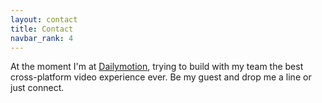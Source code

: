```yaml
---
layout: contact
title: Contact
navbar_rank: 4
---
```

At the moment I'm at [Dailymotion](https://www.dailymotion.com), trying to build with my team the best cross-platform video experience ever. Be my guest and drop me a line or just connect.

<script async data-uid="b55c3689d1" src="https://skilled-inventor-2652.ck.page/b55c3689d1/index.js"></script>
